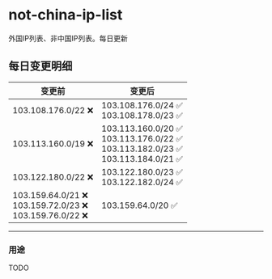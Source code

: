 # not-china-ip-list
外国IP列表、非中国IP列表。每日更新

每日变更明细
--------------------
|  变更前   | 变更后 |
|  ----  | ----  |
|  103.108.176.0/22 :x:  | 103.108.176.0/24 :white_check_mark: <br> 103.108.178.0/23 :white_check_mark: <br>  | 
|  103.113.160.0/19 :x:  | 103.113.160.0/20 :white_check_mark: <br> 103.113.176.0/22 :white_check_mark: <br> 103.113.182.0/23 :white_check_mark: <br> 103.113.184.0/21 :white_check_mark: <br>  | 
|  103.122.180.0/22 :x:  | 103.122.180.0/23 :white_check_mark: <br> 103.122.182.0/24 :white_check_mark: <br>  | 
|  103.159.64.0/21 :x: <br> 103.159.72.0/23 :x: <br> 103.159.76.0/22 :x: <br> | 103.159.64.0/20 :white_check_mark: | 

--------------------
### 用途
TODO

